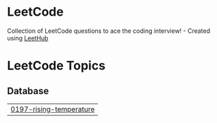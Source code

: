 # LeetCode
Collection of LeetCode questions to ace the coding interview! - Created using [LeetHub](https://github.com/QasimWani/LeetHub)

<!---LeetCode Topics Start-->
# LeetCode Topics
## Database
|  |
| ------- |
| [0197-rising-temperature](https://github.com/ishaggarwal13/LeetCode/tree/master/0197-rising-temperature) |
<!---LeetCode Topics End-->